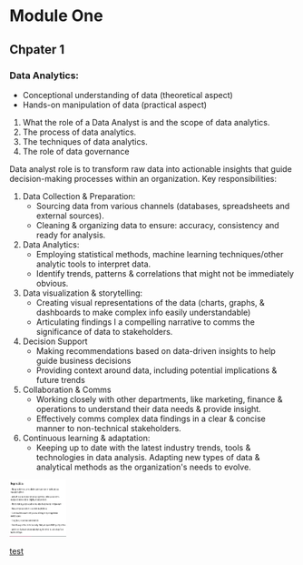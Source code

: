 # Module One

## Chpater 1

### Data Analytics:
* Conceptional understanding of data (theoretical aspect)
* Hands-on manipulation of data (practical aspect)

1. What the role of a Data Analyst is and the scope of data analytics.
2. The process of data analytics. 
3. The techniques of data analytics.
4. The role of data governance

Data analyst role is to transform raw data into actionable insights that guide decision-making processes within an organization. Key responsibilities:

1. Data Collection & Preparation:
    * Sourcing data from various channels (databases, spreadsheets and external sources).
    *  Cleaning & organizing data to ensure: accuracy, consistency and ready for analysis.
2. Data Analytics:
    *  Employing statistical methods, machine learning techniques/other analytic tools to interpret data.
    *  Identify trends, patterns & correlations that might not be immediately obvious.
3. Data visualization & storytelling:
    *  Creating visual representations of the data (charts, graphs, & dashboards to make complex info easily understandable)
    *  Articulating findings I a compelling narrative to comms the significance of data to stakeholders.
4. Decision Support
    *  Making recommendations based on data-driven insights to help guide business decisions
    *  Providing context around data, including potential implications & future trends
5. Collaboration & Comms
    *  Working closely with other departments, like marketing, finance & operations to understand their data needs & provide insight.
    *  Effectively comms complex data findings in a clear & concise manner to non-technical stakeholders.
6. Continuous learning & adaptation:
    *  Keeping up to date with the latest industry trends, tools & technologies in data analysis.
Adapting new types of data & analytical methods as the organization's needs to evolve.

<img src="/Data_Analytics/Chapter_1/image.png" width="100" height="100">

[test](/README.md)